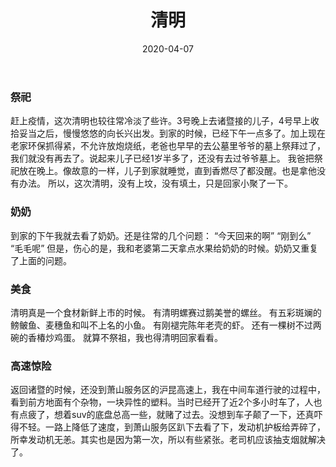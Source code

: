﻿---
title:  清明
date: 2020-04-07 
Tags:
    - "祭祀"
    - "奶奶"
    - "美食"
    -  "高速惊险"
categories: ["recollect"]  
---

### 祭祀
赶上疫情，这次清明也较往常冷淡了些许。3号晚上去诸暨接的儿子，4号早上收拾妥当之后，慢慢悠悠的向长兴出发。到家的时候，已经下午一点多了。加上现在老家环保抓得紧，不允许放炮烧纸，老爸也早早的去公墓里爷爷的墓上祭拜过了，我们就没有再去了。说起来儿子已经1岁半多了，还没有去过爷爷墓上。
我爸把祭祀放在晚上。像故意的一样，儿子到家就睡觉，直到香燃尽了都没醒。也是拿他没有办法。
所以，这次清明，没有上坟，没有填土，只是回家小聚了一下。
### 奶奶
到家的下午我就去看了奶奶。还是往常的几个问题：
“今天回来的啊”
“刚到么”
“毛毛呢”
但是，伤心的是，我和老婆第二天拿点水果给奶奶的时候。奶奶又重复了上面的问题。
### 美食
清明真是一个食材新鲜上市的时候。
有清明螺赛过鹅美誉的螺丝。
有五彩斑斓的鳑鲏鱼、麦穗鱼和叫不上名的小鱼。
有刚褪完陈年老壳的虾。
还有一棵树不过两碗的香椿炒鸡蛋。
就算不祭祖，我也得清明回家看看。

### 高速惊险
返回诸暨的时候，还没到萧山服务区的沪昆高速上，我在中间车道行驶的过程中，看到前方地面有个杂物，一块异性的塑料。当时已经开了近2个多小时车了，人也有点疲了，想着suv的底盘总高一些，就赌了过去。没想到车子颠了一下，还真吓得不轻。一路上降低了速度，到萧山服务区趴下去看了下，发动机护板给弄碎了，所幸发动机无恙。其实也是因为第一次，所以有些紧张。老司机应该抽支烟就解决了。